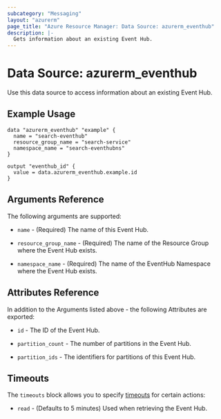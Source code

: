 ```yaml
---
subcategory: "Messaging"
layout: "azurerm"
page_title: "Azure Resource Manager: Data Source: azurerm_eventhub"
description: |-
  Gets information about an existing Event Hub.
---
```


# Data Source: azurerm_eventhub

Use this data source to access information about an existing Event Hub.

## Example Usage

```hcl
data "azurerm_eventhub" "example" {
  name = "search-eventhub"
  resource_group_name = "search-service"
  namespace_name = "search-eventhubns"
}

output "eventhub_id" {
  value = data.azurerm_eventhub.example.id
}
```

## Arguments Reference

The following arguments are supported:

* `name` - (Required) The name of this Event Hub.

* `resource_group_name` - (Required) The name of the Resource Group where the Event Hub exists.

* `namespace_name` - (Required) The name of the EventHub Namespace where the Event Hub exists.

## Attributes Reference

In addition to the Arguments listed above - the following Attributes are exported: 

* `id` - The ID of the Event Hub.

* `partition_count` - The number of partitions in the Event Hub.

* `partition_ids` - The identifiers for partitions of this Event Hub.

## Timeouts

The `timeouts` block allows you to specify [timeouts](https://www.terraform.io/docs/configuration/resources.html#timeouts) for certain actions:

* `read` - (Defaults to 5 minutes) Used when retrieving the Event Hub.